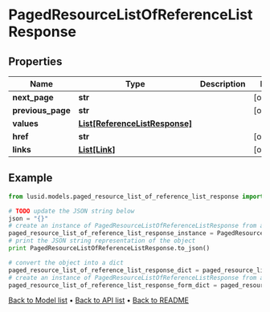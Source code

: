# PagedResourceListOfReferenceListResponse


## Properties
Name | Type | Description | Notes
------------ | ------------- | ------------- | -------------
**next_page** | **str** |  | [optional] 
**previous_page** | **str** |  | [optional] 
**values** | [**List[ReferenceListResponse]**](ReferenceListResponse.md) |  | 
**href** | **str** |  | [optional] 
**links** | [**List[Link]**](Link.md) |  | [optional] 

## Example

```python
from lusid.models.paged_resource_list_of_reference_list_response import PagedResourceListOfReferenceListResponse

# TODO update the JSON string below
json = "{}"
# create an instance of PagedResourceListOfReferenceListResponse from a JSON string
paged_resource_list_of_reference_list_response_instance = PagedResourceListOfReferenceListResponse.from_json(json)
# print the JSON string representation of the object
print PagedResourceListOfReferenceListResponse.to_json()

# convert the object into a dict
paged_resource_list_of_reference_list_response_dict = paged_resource_list_of_reference_list_response_instance.to_dict()
# create an instance of PagedResourceListOfReferenceListResponse from a dict
paged_resource_list_of_reference_list_response_form_dict = paged_resource_list_of_reference_list_response.from_dict(paged_resource_list_of_reference_list_response_dict)
```
[Back to Model list](../README.md#documentation-for-models) &#8226; [Back to API list](../README.md#documentation-for-api-endpoints) &#8226; [Back to README](../README.md)


